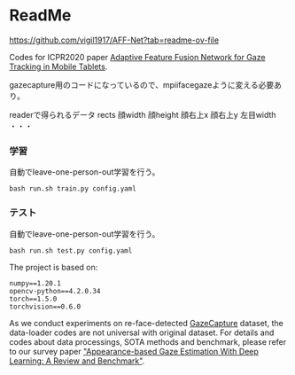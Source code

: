 # ReadMe

https://github.com/vigil1917/AFF-Net?tab=readme-ov-file

Codes for ICPR2020 paper [Adaptive Feature Fusion Network for Gaze Tracking in Mobile Tablets](https://ieeexplore.ieee.org/abstract/document/9412205/).


gazecapture用のコードになっているので、mpiifacegazeように変える必要あり。


readerで得られるデータ
rects
顔width
顔height
顔右上x
顔右上y
左目width
・・・


### 学習
自動でleave-one-person-out学習を行う。
```
bash run.sh train.py config.yaml 
```

### テスト
自動でleave-one-person-out学習を行う。
```
bash run.sh test.py config.yaml 
```



The project is based on:

```
numpy==1.20.1
opencv-python==4.2.0.34
torch==1.5.0
torchvision==0.6.0
```

As we conduct experiments on re-face-detected [GazeCapture](https://www.cv-foundation.org/openaccess/content_cvpr_2016/html/Krafka_Eye_Tracking_for_CVPR_2016_paper.html) dataset, the data-loader codes are not universal with original dataset. For details and codes about data processings, SOTA methods and benchmark, please refer to our survey paper ["Appearance-based Gaze Estimation With Deep Learning: A Review and Benchmark"](http://phi-ai.buaa.edu.cn/Gazehub/2D-dataset/).
